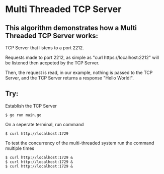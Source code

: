 # Multi Threaded TCP Server

## This algorithm demonstrates how a Multi Threaded TCP Server works:

TCP Server that listens to a port 2212. 

Requests made to port 2212, as simple as "curl https://localhost:2212" will be listened then accpeted by the TCP Server. 

Then, the request is read, in our example, nothing is passed to the TCP Server, and the TCP Server returns a response "Hello World!".

## Try:

Establish the TCP Server

```
$ go run main.go
```

On a seperate terminal, run command

```
$ curl http://localhost:1729
```

To test the concurrency of the multi-threaded system run the command multiple times

```
$ curl http://localhost:1729 &
$ curl http://localhost:1729 &
$ curl http://localhost:1729 &
```
